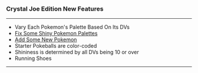 ### Crystal Joe Edition New Features

---

- Vary Each Pokemon's Palette Based On Its DVs
- [Fix Some Shiny Pokemon Palettes](./shiny_changes.md)
- [Add Some New Pokemon](./new_pokemon.md)
- Starter Pokeballs are color-coded
- Shininess is determined by all DVs being 10 or over
- Running Shoes

---